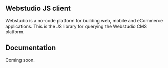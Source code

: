## Webstudio JS client

Webstudio is a no-code platform for building web, mobile and eCommerce applications. This is the JS library for querying the Webstudio CMS platform.

## Documentation 

Coming soon.